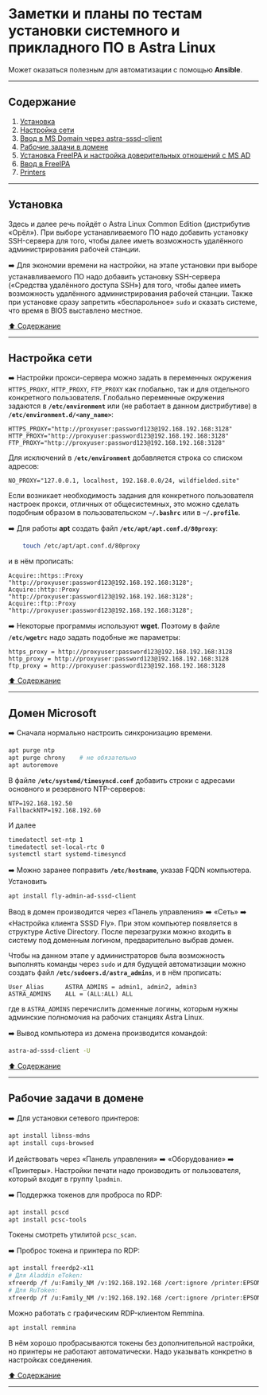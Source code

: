 # Заметки и планы по тестам установки системного и прикладного ПО в Astra Linux #

Может оказаться полезным для автоматизации с помощью **Ansible**.

----

## Содержание ##

1. [Установка](#установка)    
2. [Настройка сети](#настройка-сети)    
3. [Ввод в MS Domain через astra-sssd-client](#домен-microsoft)    
4. [Рабочие задачи в домене](#рабочие-задачи-в-домене)    
5. [Установка FreeIPA и настройка доверительных отношений с MS AD]()    
6. [Ввод в FreeIPA]()    
7. [Printers]()    

----

## Установка ##

Здесь и далее речь пойдёт о Astra Linux Common Edition (дистрибутив
&laquo;Орёл&raquo;). При выборе устанавливаемого ПО надо добавить установку
SSH-сервера для того, чтобы далее иметь возможность удалённого администрирования
рабочей станции.

:arrow_right: Для экономии времени на настройки, на этапе установки при выборе
устанавливаемого ПО надо добавить установку SSH-сервера (&laquo;Средства удалённого
доступа SSH&raquo;) для того, чтобы далее иметь возможность удалённого
администрирования рабочей станции. Также при установке сразу запретить
&laquo;беспарольное&raquo; `sudo` и сказать системе, что время в BIOS выставлено
местное.

[:arrow_up: Содержание](#содержание)

----

## Настройка сети ##

:arrow_right: Настройки прокси-сервера можно задать в переменных окружения
`HTTPS_PROXY`, `HTTP_PROXY`, `FTP_PROXY` как глобально, так и для отдельного
конкретного пользователя. Глобально переменные окружения задаются в
**`/etc/environment`** или (не работает в данном дистрибутиве) в
**`/etc/environment.d/<any_name>`**:

```text
HTTPS_PROXY="http://proxyuser:password123@192.168.192.168:3128"
HTTP_PROXY="http://proxyuser:password123@192.168.192.168:3128"
FTP_PROXY="http://proxyuser:password123@192.168.192.168:3128"
```

Для исключений в **`/etc/environment`** добавляется строка со списком адресов:

```text
NO_PROXY="127.0.0.1, localhost, 192.168.0.0/24, wildfielded.site"
```

Если возникает необходимость задания для конкретного пользователя настроек
прокси, отличных от общесистемных, это можно сделать подобным образом в
пользовательском **`~/.bashrc`** или в **`~/.profile`**.

:arrow_right: Для работы **apt** создать файл **`/etc/apt/apt.conf.d/80proxy`**:

```bash
    touch /etc/apt/apt.conf.d/80proxy
```

и в нём прописать:

```text
Acquire::https::Proxy "http://proxyuser:password123@192.168.192.168:3128";
Acquire::http::Proxy "http://proxyuser:password123@192.168.192.168:3128";
Acquire::ftp::Proxy "http://proxyuser:password123@192.168.192.168:3128";
```

:arrow_right: Некоторые программы используют **wget**. Поэтому в файле
**`/etc/wgetrc`** надо задать подобные же параметры:

```text
https_proxy = http://proxyuser:password123@192.168.192.168:3128
http_proxy = http://proxyuser:password123@192.168.192.168:3128
ftp_proxy = http://proxyuser:password123@192.168.192.168:3128
```

[:arrow_up: Содержание](#содержание)

----

## Домен Microsoft ##

:arrow_right: Сначала нормально настроить синхронизацию времени.

```bash
apt purge ntp
apt purge chrony    # не обязательно
apt autoremove
```

В файле **`/etc/systemd/timesyncd.conf`** добавить строки с адресами основного и
резервного NTP-серверов:

```text
NTP=192.168.192.50
FallbackNTP=192.168.192.60
```

И далее

```bash
timedatectl set-ntp 1
timedatectl set-local-rtc 0
systemctl start systemd-timesyncd
```

:arrow_right: Можно заранее поправить **`/etc/hostname`**, указав FQDN
компьютера. Установить

```bash
apt install fly-admin-ad-sssd-client
```

Ввод в домен производится через &laquo;Панель управления&raquo; :arrow_right:
&laquo;Сеть&raquo; :arrow_right: &laquo;Настройка клиента SSSD Fly&raquo;. При
этом компьютер появляется в структуре Active Directory. После перезагрузки можно
входить в систему под доменным логином, предварительно выбрав домен.

Чтобы на данном этапе у администраторов была возможность выполнять команды через
`sudo` и для будущей автоматизации можно создать файл
**`/etc/sudoers.d/astra_admins`**, и в нём прописать:

```text
User_Alias      ASTRA_ADMINS = admin1, admin2, admin3
ASTRA_ADMINS    ALL = (ALL:ALL) ALL
```

где в `ASTRA_ADMINS` перечислить доменные логины, которым нужны админские
полномочия на рабочих станциях Astra Linux.

:arrow_right: Вывод компьютера из домена производится командой:

```bash
astra-ad-sssd-client -U
```

[:arrow_up: Содержание](#содержание)

----

## Рабочие задачи в домене ##

:arrow_right: Для установки сетевого принтеров:

```bash
apt install libnss-mdns
apt install cups-browsed
```

И действовать через &laquo;Панель управления&raquo; :arrow_right:
&laquo;Оборудование&raquo; :arrow_right: &laquo;Принтеры&raquo;. Настройки
печати надо производить от пользователя, который входит в группу `lpadmin`.

:arrow_right: Поддержка токенов для проброса по RDP:

```bash
apt install pcscd
apt install pcsc-tools
```

Токены смотреть утилитой `pcsc_scan`.

:arrow_right: Проброс токена и принтера по RDP:

```bash
apt install freerdp2-x11
# Для Aladdin eToken:
xfreerdp /f /u:Family_NM /v:192.168.192.168 /cert:ignore /printer:EPSON_WF-M5799 /smartcard:eToken
# Для RuToken:
xfreerdp /f /u:Family_NM /v:192.168.192.168 /cert:ignore /printer:EPSON_WF-M5799 /smartcard:Aktiv
```

Можно работать с графическим RDP-клиентом Remmina.

```bash
apt install remmina
```

В нём хорошо пробрасываются токены без дополнительной настройки, но принтеры не
работают автоматически. Надо указывать конкретно в настройках соединения.

[:arrow_up: Содержание](#содержание)

----
